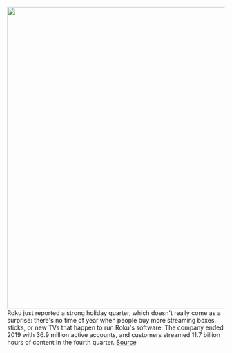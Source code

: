 <img src='https://cdn.vox-cdn.com/thumbor/V6q2v3AUhO-J5aCt84j6545QVOE=/0x0:2040x1360/1200x800/filters:focal(743x556:1069x882)/cdn.vox-cdn.com/uploads/chorus_image/image/66310496/akrales_190422_3301_0198.0.jpg' width='700px' /><br/>
Roku just reported a strong holiday quarter, which doesn't really come as a surprise: there's no time of year when people buy more streaming boxes, sticks, or new TVs that happen to run Roku's software. The company ended 2019 with 36.9 million active accounts, and customers streamed 11.7 billion hours of content in the fourth quarter.
<a href='https://www.theverge.com/2020/2/13/21136854/roku-us-homes-cord-cutting-content-partners-advertising-fox-nbc'> Source <a/>
